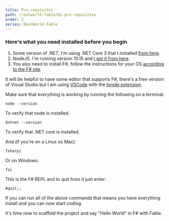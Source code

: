 ```yaml
---
title: Pre-requisites
path: /realworld-fable/01-pre-requisites
order: 2
series: RealWorld Fable
--- 
```


### Here's what you need installed before you begin

1) Some version of .NET, I'm using .NET Core 3 that I installed [from here](https://dotnet.microsoft.com/download).
2) NodeJS. I'm running version 10.15 and [I got it from here](https://nodejs.org/en/download/).
3) You also need to install F#, follow the instructions for your OS [according to the F# site](https://fsharp.org).

It will be helpful to have some editor that supports F#, there's a free version of Visual Studio but I am using [VSCode](https://code.visualstudio.com/) with the [Ionide extension](https://marketplace.visualstudio.com/items?itemName=Ionide.Ionide-fsharp).

Make sure that everything is working by running the following on a terminal:

```
node --version
```

To verify that node is installed.

```
dotnet --version
```

To verify that .NET core is installed.

And (if you're on a Linux os Mac): 

```
fsharpi
```

Or on Windows:

```
fsi
```

This is the F# REPL and to quit from it just enter:

```
#quit;;
```

If you can run all of the above commands that means you have everything install and you can now start coding.

It's time now to scaffold the project and say "Hello World" in F# with Fable.
